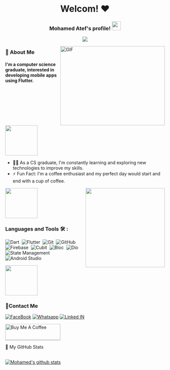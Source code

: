 <h1 align="center">Welcom! ♥</h1>


<h3 align="center">
  Mohamed Atef's profile!
  <img src="https://media.giphy.com/media/hvRJCLFzcasrR4ia7z/giphy.gif" width="28">
</h3>


<p align="center">
  <a href="https://github.com/DenverCoder1/readme-typing-svg"><img src="https://readme-typing-svg.herokuapp.com/?lines=Flutter%20developer&font=Fira%20Code&center=true&width=440&height=45&color=f75c7e&vCenter=true&size=22"></a>
</p> 

<!---
<img align="right" src="https://media.giphy.com/media/SWoSkN6DxTszqIKEqv/giphy.gif" alt="Coder GIF" width="330" height="250">
---->

<img align="right" alt="GIF" src="code.gif" width="330" height="250" />

<h3>🚀 About Me</h3> 
<h4> I'm a computer science graduate, interested in developing mobile apps using Flutter. </h4>

<img align="center" src="https://github.com/Govindv7555/Govindv7555/blob/main/49e76e0596857673c5c80c85b84394c1.gif" width= 45% height=95px>

- 👨‍💻 As a CS graduate, I'm constantly learning and exploring new technologies to improve my skills.
- ⚡ Fun Fact: I'm a coffee enthusiast and my perfect day would start and end with a cup of coffee.


<img align="center" src="https://github.com/Govindv7555/Govindv7555/blob/main/49e76e0596857673c5c80c85b84394c1.gif" width= 45% height=95px>

<img width="250" align="right" src="https://c.tenor.com/_DOBjnGspYAAAAAM/code-coding.gif">


### Languages and Tools 🛠 : 

![Dart](https://img.shields.io/badge/-Dart-05122A?style=flat&logo=dart)&nbsp;
![Flutter](https://img.shields.io/badge/-Flutter-05122A?style=flat&logo=flutter&logoColor=563D7C)&nbsp;
![Git](https://img.shields.io/badge/-Git-05122A?style=flat&logo=git)&nbsp;
![GitHub](https://img.shields.io/badge/-GitHub-05122A?style=flat&logo=github)&nbsp;
![Firebase](https://img.shields.io/badge/-firebase-05122A?style=flat&logo=firebase)&nbsp;
![Cubit](https://img.shields.io/badge/-Cubit-05122A?style=flat&logo=cubit)&nbsp;
![Bloc](https://img.shields.io/badge/-Bloc-05122A?style=flat&logo=bloc)&nbsp;
![Dio](https://img.shields.io/badge/-Dio-05122A?style=flat&logo=dio)&nbsp;
![State Management](https://img.shields.io/badge/-State%20Management-05122A?style=flat&logo=state-management&logoColor=007ACC)&nbsp;
![Android Studio](https://img.shields.io/badge/-Android%20Studio-05122A?style=flat&logo=android-studio&logoColor=007ACC)&nbsp;

<img src="https://github.com/Govindv7555/Govindv7555/blob/main/49e76e0596857673c5c80c85b84394c1.gif" width=45% height=95px>


 ### 🔗Contact Me
[![FaceBook](https://img.shields.io/badge/Facebook-1877F2?style=for-the-badge&logo=facebook&logoColor=white)](https://www.facebook.com/profile.php?id=100007632333514)
[![Whatsapp](https://img.shields.io/badge/-Whatsapp-075e54?style=for-the-badge&logo=Whatsapp&logoColor=white)](https://api.whatsapp.com/send?phone=01554465660)
[![Linked IN](https://img.shields.io/badge/linked%20in-1877F2?style=for-the-badge&logo=Linkedin&logoColor=white)](https://www.linkedin.com/in/mohamed-atef-43671823b)

<!---
<a href="https://www.linkedin.com/in/mohamed-atef-43671823b" target="_blank"><img src="https://img.shields.io/badge/-Mohamed%20Atef-0077B5?style=for-the-badge&logo=Linkedin&logoColor=white"/></a>
--->

<a href="https://www.buymeacoffee.com/mohamedAtef" target="_blank"><img src="https://cdn.buymeacoffee.com/buttons/v2/lato-orange.png" alt="Buy Me A Coffee" style="height: 50px !important;width: 174px !important;box-shadow: 0px 3px 2px 0px rgba(190, 190, 190, 0.5) !important;-webkit-box-shadow: 0px 3px 2px 0px rgba(190, 190, 190, 0.5) !important;" ></a>

<summary>📝 My GitHub Stats</summary>
<br>

[![Mohamed's github stats](https://github-readme-stats.vercel.app/api?username=Mohamed-Atef-work&theme=gotham)](https://github.com/Mohamed-Atef-work/github-readme-stats)


<!---
Mohamed-Atef-work/Mohamed-Atef-work is a ✨ special ✨ repository because its `README.md` (this file) appears on your GitHub profile.
You can click the Preview link to take a look at your changes.
--->
